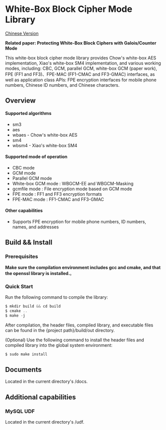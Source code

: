 # White-Box Block Cipher Mode Library

[Chinese Version](./README.CN.md)

**Related paper: Protecting White-Box Block Ciphers with Galois/Counter Mode**

This white-box block cipher mode library provides Chow's white-box AES implementation, Xiao's white-box SM4 implementation, and various working modes, including: CBC, GCM, parallel GCM, white-box GCM (paper work), FPE (FF1 and FF3)、FPE-MAC (FF1-CMAC and FF3-GMAC) interfaces, as well as application class APIs: FPE encryption interfaces for mobile phone numbers, Chinese ID numbers, and Chinese characters.

## Overview

#### Supported algorithms

- sm3
- aes
- wbaes - Chow's white-box AES
- sm4
- wbsm4 - Xiao's white-box SM4

#### Supported mode of operation

- CBC mode
- GCM mode
- Parallel GCM mode
- White-box GCM mode : WBGCM-EE and WBGCM-Masking
- gcmfile mode : File encryption mode based on GCM mode
- FPE mode : FF1 and FF3 encryption formats
- FPE-MAC mode : FF1-CMAC and FF3-GMAC

#### Other capabilities
- Supports FPE encryption for mobile phone numbers, ID numbers, names, and addresses

## Build && Install

### Prerequisites

**Make sure the compilation environment includes gcc and cmake, and that the openssl library is installed.**。

### Quick Start

Run the following command to compile the library:
```asm
$ mkdir build && cd build
$ cmake ..
$ make -j
```
After compilation, the header files, compiled library, and executable files can be found in the {project path}/build/out directory.

(Optional) Use the following command to install the header files and compiled library into the global system environment:

```asm
$ sudo make install
```

## Documents

Located in the current directory's /docs.

## Additional capabilities

### MySQL UDF

Located in the current directory's /udf.

